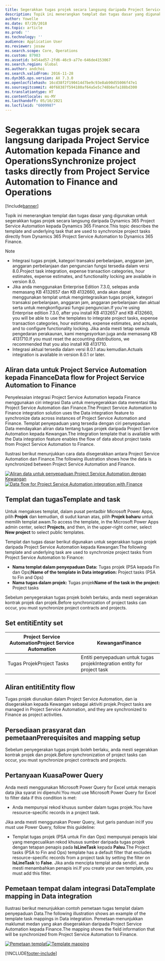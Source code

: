 ```yaml
---
title: Segerakkan tugas projek secara langsung daripada Project Service Automation kepada Finance and Operations
description: Topik ini menerangkan templat dan tugas dasar yang digunakan untuk segerakkan tugas projek secara langsung daripada Microsoft Dynamics 365 Project Service Automation kepada Dynamics 365 Finance.
author: Yowelle
ms.date: 07/20/2018
ms.topic: article
ms.prod: ''
ms.technology: ''
audience: Application User
ms.reviewer: josaw
ms.search.scope: Core, Operations
ms.custom: 87983
ms.assetid: b454ad57-2fd6-46c9-a77e-646de4153067
ms.search.region: Global
ms.author: andchoi
ms.search.validFrom: 2016-11-28
ms.dyn365.ops.version: AX 7.3.0
ms.openlocfilehash: 16cd38f2f190414d7be9c93e8ab90d55006f47e1
ms.sourcegitcommit: 40f68387f594180af64a5e5c748b6efa188bd300
ms.translationtype: HT
ms.contentlocale: ms-MY
ms.lasthandoff: 05/10/2021
ms.locfileid: "6009987"
---
```

# <a name="synchronize-project-tasks-directly-from-project-service-automation-to-finance-and-operations"></a><span data-ttu-id="e6cf7-103">Segerakkan tugas projek secara langsung daripada Project Service Automation kepada Finance and Operations</span><span class="sxs-lookup"><span data-stu-id="e6cf7-103">Synchronize project tasks directly from Project Service Automation to Finance and Operations</span></span>

[!include[banner](../includes/banner.md)]

<span data-ttu-id="e6cf7-104">Topik ini menerangkan templat dan tugas dasar yang digunakan untuk segerakkan tugas projek secara langsung daripada Dynamics 365 Project Service Automation kepada Dynamics 365 Finance.</span><span class="sxs-lookup"><span data-stu-id="e6cf7-104">This topic describes the template and underlying task that are used to synchronize project tasks directly from Dynamics 365 Project Service Automation to Dynamics 365 Finance.</span></span>

> [!NOTE]
> - <span data-ttu-id="e6cf7-105">Integrasi tugas projek, kategori transaksi perbelanjaan, anggaran jam, anggaran perbelanjaan dan penguncian fungsi tersedia dalam versi 8.0.</span><span class="sxs-lookup"><span data-stu-id="e6cf7-105">Project task integration, expense transaction categories, hour estimates, expense estimates, and functionality locking are available in version 8.0.</span></span>
> - <span data-ttu-id="e6cf7-106">Jika anda menggunakan Enterprise Edition 7.3.0, selepas anda memasang KB 4132657 dan KB 4132660, anda akan dapat menggunakan templat untuk mengintegrasikan tugas projek, kategori transaksi perbelanjaan, anggaran jam, anggaran perbelanjaan dan aktual serta untuk mengkonfigurasi fungsi penguncian.</span><span class="sxs-lookup"><span data-stu-id="e6cf7-106">If you're using Enterprise edition 7.3.0, after you install KB 4132657 and KB 4132660, you will be able to use the templates to integrate project tasks, expense transaction categories, hour estimates, expense estimates, and actuals, and to configure functionality locking.</span></span> <span data-ttu-id="e6cf7-107">Jika anda mesti tetap semula pengedaran perakaunan, kami mengesyorkan juga anda memasang KB 4131710.</span><span class="sxs-lookup"><span data-stu-id="e6cf7-107">If you must reset the accounting distributions, we recommended that you also install KB 4131710.</span></span>
> - <span data-ttu-id="e6cf7-108">Integrasi aktual tersedia dalam versi 8.0.1 atau kemudian.</span><span class="sxs-lookup"><span data-stu-id="e6cf7-108">Actuals integration is available in version 8.0.1 or later.</span></span>

## <a name="data-flow-for-project-service-automation-to-finance"></a><span data-ttu-id="e6cf7-109">Aliran data untuk Project Service Automation kepada Finance</span><span class="sxs-lookup"><span data-stu-id="e6cf7-109">Data flow for Project Service Automation to Finance</span></span>

<span data-ttu-id="e6cf7-110">Penyelesaian integrasi Project Service Automation kepada Finance menggunakan ciri integrasi Data untuk menyegerakkan data merentasi tika Project Service Automation dan Finance.</span><span class="sxs-lookup"><span data-stu-id="e6cf7-110">The Project Service Automation to Finance integration solution uses the Data integration feature to synchronize data across instances of Project Service Automation and Finance.</span></span> <span data-ttu-id="e6cf7-111">Templat penyepaduan yang tersedia dengan ciri penyepaduan Data mendayakan aliran data tentang tugas projek daripada Project Service Automation kepada Kewangan.</span><span class="sxs-lookup"><span data-stu-id="e6cf7-111">The integration template that is available with the Data integration feature enables the flow of data about project tasks from Project Service Automation to Finance.</span></span>

<span data-ttu-id="e6cf7-112">Ilustrasi berikut menunjukkan cara data disegerakkan antara Project Service Automation dan Finance.</span><span class="sxs-lookup"><span data-stu-id="e6cf7-112">The following illustration shows how the data is synchronized between Project Service Automation and Finance.</span></span>

<span data-ttu-id="e6cf7-113">[![Aliran data untuk penyepaduan Project Service Automation dengan Kewangan](./media/ProjectTasksFlow.png)](./media/ProjectTasksFlow.png)</span><span class="sxs-lookup"><span data-stu-id="e6cf7-113">[![Data flow for Project Service Automation integration with Finance](./media/ProjectTasksFlow.png)](./media/ProjectTasksFlow.png)</span></span>

## <a name="template-and-task"></a><span data-ttu-id="e6cf7-114">Templat dan tugas</span><span class="sxs-lookup"><span data-stu-id="e6cf7-114">Template and task</span></span>

<span data-ttu-id="e6cf7-115">Untuk mengakses templat, dalam pusat pentadbir Microsoft Power Apps, pilih **Projek** dan kemudian, di sudut kanan atas, pilih **Projek baharu** untuk memilih templat awam.</span><span class="sxs-lookup"><span data-stu-id="e6cf7-115">To access the template, in the Microsoft Power Apps admin center, select **Projects**, and then, in the upper-right corner, select **New project** to select public templates.</span></span>

<span data-ttu-id="e6cf7-116">Templat dan tugas dasar berikut digunakan untuk segerakkan tugas projek daripada Project Service Automation kepada Kewangan:</span><span class="sxs-lookup"><span data-stu-id="e6cf7-116">The following template and underlying task are used to synchronize project tasks from Project Service Automation to Finance:</span></span>

- <span data-ttu-id="e6cf7-117">**Nama templat dalam penyepaduan Data:** Tugas projek (PSA kepada Fin dan Ops)</span><span class="sxs-lookup"><span data-stu-id="e6cf7-117">**Name of the template in Data integration:** Project tasks (PSA to Fin and Ops)</span></span>
- <span data-ttu-id="e6cf7-118">**Nama tugas dalam projek:** Tugas projek</span><span class="sxs-lookup"><span data-stu-id="e6cf7-118">**Name of the task in the project:** Project tasks</span></span>

<span data-ttu-id="e6cf7-119">Sebelum penyegerakan tugas projek boleh berlaku, anda mesti segerakkan kontrak projek dan projek.</span><span class="sxs-lookup"><span data-stu-id="e6cf7-119">Before synchronization of project tasks can occur, you must synchronize project contracts and projects.</span></span>

## <a name="entity-set"></a><span data-ttu-id="e6cf7-120">Set entiti</span><span class="sxs-lookup"><span data-stu-id="e6cf7-120">Entity set</span></span>

| <span data-ttu-id="e6cf7-121">Project Service Automation</span><span class="sxs-lookup"><span data-stu-id="e6cf7-121">Project Service Automation</span></span> | <span data-ttu-id="e6cf7-122">Kewangan</span><span class="sxs-lookup"><span data-stu-id="e6cf7-122">Finance</span></span>                             |
|----------------------------|-------------------------------------|
| <span data-ttu-id="e6cf7-123">Tugas Projek</span><span class="sxs-lookup"><span data-stu-id="e6cf7-123">Project Tasks</span></span>              | <span data-ttu-id="e6cf7-124">Entiti penyepaduan untuk tugas projek</span><span class="sxs-lookup"><span data-stu-id="e6cf7-124">Integration entity for project task</span></span> |

## <a name="entity-flow"></a><span data-ttu-id="e6cf7-125">Aliran entiti</span><span class="sxs-lookup"><span data-stu-id="e6cf7-125">Entity flow</span></span>

<span data-ttu-id="e6cf7-126">Tugas projek diuruskan dalam Project Service Automation, dan ia disegerakkan kepada Kewangan sebagai aktiviti projek.</span><span class="sxs-lookup"><span data-stu-id="e6cf7-126">Project tasks are managed in Project Service Automation, and they are synchronized to Finance as project activities.</span></span>

## <a name="prerequisites-and-mapping-setup"></a><span data-ttu-id="e6cf7-127">Persediaan prasyarat dan pemetaan</span><span class="sxs-lookup"><span data-stu-id="e6cf7-127">Prerequisites and mapping setup</span></span>

<span data-ttu-id="e6cf7-128">Sebelum penyegerakan tugas projek boleh berlaku, anda mesti segerakkan kontrak projek dan projek.</span><span class="sxs-lookup"><span data-stu-id="e6cf7-128">Before synchronization of project tasks can occur, you must synchronize project contracts and projects.</span></span>

## <a name="power-query"></a><span data-ttu-id="e6cf7-129">Pertanyaan Kuasa</span><span class="sxs-lookup"><span data-stu-id="e6cf7-129">Power Query</span></span>

<span data-ttu-id="e6cf7-130">Anda mesti menggunakan Microsoft Power Query for Excel untuk menapis data jika syarat ini dipenuhi:</span><span class="sxs-lookup"><span data-stu-id="e6cf7-130">You must use Microsoft Power Query for Excel to filter data if this condition is met:</span></span>

- <span data-ttu-id="e6cf7-131">Anda mempunyai rekod khusus sumber dalam tugas projek.</span><span class="sxs-lookup"><span data-stu-id="e6cf7-131">You have resource-specific records in a project task.</span></span>

<span data-ttu-id="e6cf7-132">Jika anda mesti menggunakan Power Query, ikut garis panduan ini:</span><span class="sxs-lookup"><span data-stu-id="e6cf7-132">If you must use Power Query, follow this guideline:</span></span>

- <span data-ttu-id="e6cf7-133">Templat tugas projek (PSA untuk Fin dan Ops) mempunyai penapis lalai yang mengecualikan rekod khusus sumber daripada tugas projek dengan tetapan penapis pada **IsLineTask** kepada **Palsu**.</span><span class="sxs-lookup"><span data-stu-id="e6cf7-133">The Project tasks (PSA to Fin and Ops) template has a default filter that excludes resource-specific records from a project task by setting the filter on **IsLineTask** to **False**.</span></span> <span data-ttu-id="e6cf7-134">Jika anda mencipta templat anda sendiri, anda mesti menambahkan penapis ini.</span><span class="sxs-lookup"><span data-stu-id="e6cf7-134">If you create your own template, you must add this filter.</span></span>

## <a name="template-mapping-in-data-integration"></a><span data-ttu-id="e6cf7-135">Pemetaan tempat dalam integrasi Data</span><span class="sxs-lookup"><span data-stu-id="e6cf7-135">Template mapping in Data integration</span></span>

<span data-ttu-id="e6cf7-136">Ilustrasi berikut menunjukkan contoh pemetaan tugas templat dalam penyepaduan Data.</span><span class="sxs-lookup"><span data-stu-id="e6cf7-136">The following illustration shows an example of the template task mappings in Data integration.</span></span> <span data-ttu-id="e6cf7-137">Pemetaan menunjukkan maklumat medan yang akan disegerakkan daripada Project Service Automation kepada Finance.</span><span class="sxs-lookup"><span data-stu-id="e6cf7-137">The mapping shows the field information that will be synchronized from Project Service Automation to Finance.</span></span>

<span data-ttu-id="e6cf7-138">[![Pemetaan templat](./media/ProjectTasksMapping.png)](./media/ProjectTasksMapping.png)</span><span class="sxs-lookup"><span data-stu-id="e6cf7-138">[![Template mapping](./media/ProjectTasksMapping.png)](./media/ProjectTasksMapping.png)</span></span>


[!INCLUDE[footer-include](../includes/footer-banner.md)]